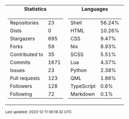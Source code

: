 
<table>
  <tr align="center">
    <td><b>Statistics</b></td>
    <td><b>Languages</b></td>
  </tr>
  <tr valign="top">
    <td>
      <table>
        <tr><td>Repositories</td><td>23</td></tr>
        <tr><td>Gists</td><td>0</td></tr>
        <tr><td>Stargazers</td><td>695</td></tr>
        <tr><td>Forks</td><td>59</td></tr>
        <tr><td>Contributed to</td><td>35</td></tr>
        <tr><td>Commits</td><td>1671</td></tr>
        <tr><td>Issues</td><td>23</td></tr>
        <tr><td>Pull requests</td><td>123</td></tr>
        <tr><td>Followers</td><td>128</td></tr>
        <tr><td>Following</td><td>72</td></tr>
      </table>
    </td>
    <td>
      <table>
        <tr><td>Shell</td><td>56.24%</td></tr>
<tr><td>HTML</td><td>10.26%</td></tr>
<tr><td>CSS</td><td>9.47%</td></tr>
<tr><td>Nix</td><td>8.93%</td></tr>
<tr><td>SCSS</td><td>5.51%</td></tr>
<tr><td>Lua</td><td>4.37%</td></tr>
<tr><td>Python</td><td>2.38%</td></tr>
<tr><td>QML</td><td>1.86%</td></tr>
<tr><td>TypeScript</td><td>0.6%</td></tr>
<tr><td>Markdown</td><td>0.1%</td></tr>
      </table>
    </td>
  </tr>
</table>

<sub>Last updated: 2023-12-11 09:18:32 UTC</sub>
